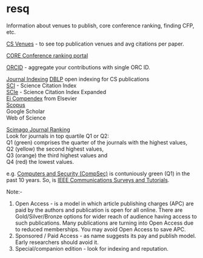 # resq
Information about venues to publish, core conference ranking, finding CFP, etc. 


[CS Venues](https://www.cs.cornell.edu/andru/csconf.html) - to see top publication venues and avg citations per paper.   

[CORE Conference ranking portal](http://portal.core.edu.au/conf-ranks/)   

[ORCID](https://orcid.org/signin) - aggregate your contributions with single ORC ID.   


[Journal Indexing]() 
[DBLP](https://dblp.org/) open indexing for CS publications   
[SCI]() - Science Citation Index   
[SCIe]() - Science Citation Index Expanded   
[Ei Compendex](https://www.elsevier.com/solutions/engineering-village/content/compendex) from Elsevier    
[Scopus](https://scopusindexedjournals.com/)       
Google Scholar    
Web of Science   

[Scimago Journal Ranking](https://www.scimagojr.com/)   
Look for journals in top quartile Q1 or Q2:   
Q1 (green) comprises the quarter of the journals with the highest values,   
Q2 (yellow) the second highest values,    
Q3 (orange) the third highest values and    
Q4 (red) the lowest values.

e.g. [Computers and Security (CompSec)](https://www.scimagojr.com/journalsearch.php?q=28898&tip=sid&clean=0) is contuniously green (Q1) in the past 10 years. So, is [IEEE Communications Surveys and Tutorials](https://www.scimagojr.com/journalsearch.php?q=17900156715&tip=sid&clean=0).   


Note:-   
1. Open Access - is a model in which article publishing charges (APC) are paid by the authors and publication is open for all online. There are Gold/Silver/Bronze options for wider reach of audience having access to such publications. Many publications are turning into Open Access due to reduced memberships. You may avoid Open Access to save APC.    
2. Sponsored / Paid Access -  as name suggests its pay and publish model. Early researchers should avoid it.    
3. Special/companion edition - look for indexing and reputation.    

